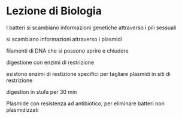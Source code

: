 # Lezione di Biologia

I batteri si scambiano informazioni genetiche attraverso i pili sessuali

si scambiano informazioni attraverso i plasmidi

filamenti di DNA che si possono aprire e chiudere

digestione  con enzimi di restrizione

esistono enzimi di restizione specifici per tagliare plasmidi in siti di restrizione
 
digestion in stufa per 30 min

Plasmide con resistenza ad antibiotico, per eliminare batteri non plasmidizzati
<!--stackedit_data:
eyJoaXN0b3J5IjpbMjA1NDU2NDM5NiwtMzMzNDg1MzAxLDk1OT
MzMTYxM119
-->